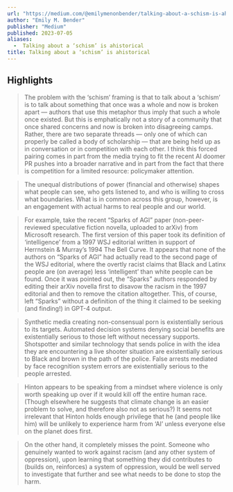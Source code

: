```yaml
---
url: "https://medium.com/@emilymenonbender/talking-about-a-schism-is-ahistorical-3c454a77220f"
author: "Emily M. Bender"
publisher: "Medium"
published: 2023-07-05
aliases:
  -  Talking about a ‘schism’ is ahistorical
title: Talking about a ‘schism’ is ahistorical
---
```


## Highlights
> The problem with the ‘schism’ framing is that to talk about a ‘schism’ is to talk about something that once was a whole and now is broken apart — authors that use this metaphor thus imply that such a whole once existed. But this is emphatically not a story of a community that once shared concerns and now is broken into disagreeing camps. Rather, there are two separate threads — only one of which can properly be called a body of scholarship — that are being held up as in conversation or in competition with each other. I think this forced pairing comes in part from the media trying to fit the recent AI doomer PR pushes into a broader narrative and in part from the fact that there is competition for a limited resource: policymaker attention.

> The unequal distributions of power (financial and otherwise) shapes what people can see, who gets listened to, and who is willing to cross what boundaries. What is in common across this group, however, is an engagement with actual harms to real people and our world.

> For example, take the recent “Sparks of AGI” paper (non-peer-reviewed speculative fiction novella, uploaded to arXiv) from Microsoft research. The first version of this paper took its definition of ‘intelligence’ from a 1997 WSJ editorial written in support of Herrnstein & Murray’s 1994 The Bell Curve. It appears that none of the authors on “Sparks of AGI” had actually read to the second page of the WSJ editorial, where the overtly racist claims that Black and Latinx people are (on average) less ‘intelligent’ than white people can be found. Once it was pointed out, the “Sparks” authors responded by editing their arXiv novella first to disavow the racism in the 1997 editorial and then to remove the citation altogether. This, of course, left “Sparks” without a definition of the thing it claimed to be seeking (and finding!) in GPT-4 output.

> Synthetic media creating non-consensual porn is existentially serious to its targets. Automated decision systems denying social benefits are existentially serious to those left without necessary supports. Shotspotter and similar technology that sends police in with the idea they are encountering a live shooter situation are existentially serious to Black and brown in the path of the police. False arrests mediated by face recognition system errors are existentially serious to the people arrested.

> Hinton appears to be speaking from a mindset where violence is only worth speaking up over if it would kill off the entire human race. (Though elsewhere he suggests that climate change is an easier problem to solve, and therefore also not as serious?) It seems not irrelevant that Hinton holds enough privilege that he (and people like him) will be unlikely to experience harm from ‘AI’ unless everyone else on the planet does first.

> On the other hand, it completely misses the point. Someone who genuinely wanted to work against racism (and any other system of oppression), upon learning that something they did contributes to (builds on, reinforces) a system of oppression, would be well served to investigate that further and see what needs to be done to stop the harm.

